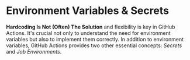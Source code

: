 # Environment Variables & Secrets

**Hardcoding Is Not (Often) The Solution** and flexibility is key in GitHub Actions. It's crucial not only to understand the need for environment variables but also to implement them correctly. In addition to environment variables, GitHub Actions provides two other essential concepts: _Secrets_ and _Job Environments_.
